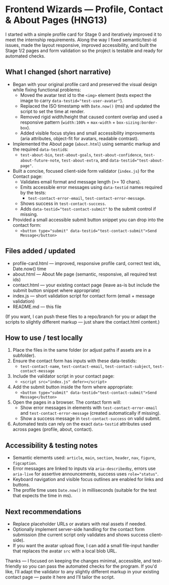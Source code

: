 # Frontend Wizards — Profile, Contact & About Pages (HNG13)

I started with a simple profile card for Stage 0 and iteratively improved it to meet the internship requirements. Along the way I fixed semantic/test-id issues, made the layout responsive, improved accessibility, and built the Stage 1/2 pages and form validation so the project is testable and ready for automated checks.

## What I changed (short narrative)
- Began with your original profile card and preserved the visual design while fixing functional problems:
  - Moved the avatar test id to the `<img>` element (tests expect the image to carry `data-testid="test-user-avatar"`).
  - Replaced the ISO timestamp with `Date.now()` (ms) and updated the script to set the time at render.
  - Removed rigid width/height that caused content overlap and used a responsive pattern (`width:100%` + `max-width` + `box-sizing:border-box`).
  - Added visible focus styles and small accessibility improvements (aria attributes, object-fit for avatars, readable contrast).
- Implemented the About page (`about.html`) using semantic markup and the required `data-testid`s:
  - `test-about-bio`, `test-about-goals`, `test-about-confidence`, `test-about-future-note`, `test-about-extra`, and `data-testid="test-about-page"`.
- Built a concise, focused client-side form validator (`index.js`) for the Contact page:
  - Validates email format and message length (>= 10 chars).
  - Emits accessible error messages using `data-testid` names required by the tests:
    - `test-contact-error-email`, `test-contact-error-message`.
  - Shows success in `test-contact-success`.
  - Adds `data-testid="test-contact-submit"` to the submit control if missing.
- Provided a small accessible submit button snippet you can drop into the contact form:
  - `<button type="submit" data-testid="test-contact-submit">Send Message</button>`

## Files added / updated
- profile-card.html — improved, responsive profile card, correct test ids, Date.now() time
- about.html — About Me page (semantic, responsive, all required test ids)
- contact.html — your existing contact page (leave as-is but include the submit button snippet where appropriate)
- index.js — short validation script for contact form (email + message validation)
- README.md — this file

(If you want, I can push these files to a repo/branch for you or adapt the scripts to slightly different markup — just share the contact.html content.)

## How to use / test locally
1. Place the files in the same folder (or adjust paths if assets are in a subfolder).
2. Ensure the contact form has inputs with these data-testids:
   - `test-contact-name`, `test-contact-email`, `test-contact-subject`, `test-contact-message`
3. Include the validator script in your contact page:
   - `<script src="index.js" defer></script>`
4. Add the submit button inside the form where appropriate:
   - `<button type="submit" data-testid="test-contact-submit">Send Message</button>`
5. Open the pages in a browser. The contact form will:
   - Show error messages in elements with `test-contact-error-email` and `test-contact-error-message` (created automatically if missing).
   - Show a success message in `test-contact-success` on valid submit.
6. Automated tests can rely on the exact `data-testid` attributes used across pages (profile, about, contact).

## Accessibility & testing notes
- Semantic elements used: `article`, `main`, `section`, `header`, `nav`, `figure`, `figcaption`.
- Error messages are linked to inputs via `aria-describedby`, errors use `aria-live` for assertive announcements, success uses `role="status"`.
- Keyboard navigation and visible focus outlines are enabled for links and buttons.
- The profile time uses `Date.now()` in milliseconds (suitable for the test that expects the time in ms).

## Next recommendations
- Replace placeholder URLs or avatars with real assets if needed.
- Optionally implement server-side handling for the contact form submission (the current script only validates and shows success client-side).
- If you want the avatar upload flow, I can add a small file-input handler that replaces the avatar `src` with a local blob URL.

Thanks — I focused on keeping the changes minimal, accessible, and test-friendly so you can pass the automated checks for the program. If you'd like, I’ll adapt the validator to any slightly different markup in your existing contact page — paste it here and I’ll tailor the script.
